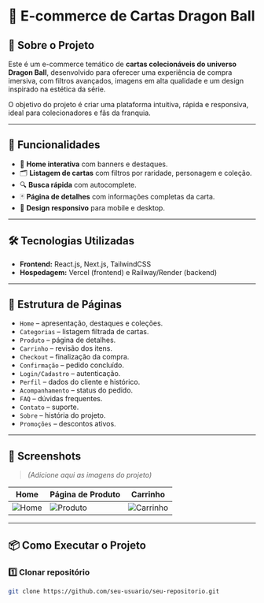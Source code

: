 # 🐉 E-commerce de Cartas Dragon Ball


## 📖 Sobre o Projeto
Este é um e-commerce temático de **cartas colecionáveis do universo Dragon Ball**, desenvolvido para oferecer uma experiência de compra imersiva, com filtros avançados, imagens em alta qualidade e um design inspirado na estética da série.

O objetivo do projeto é criar uma plataforma intuitiva, rápida e responsiva, ideal para colecionadores e fãs da franquia.

---

## 🚀 Funcionalidades
- 📌 **Home interativa** com banners e destaques.
- 🗂 **Listagem de cartas** com filtros por raridade, personagem e coleção.
- 🔍 **Busca rápida** com autocomplete.
- 🃏 **Página de detalhes** com informações completas da carta.
- 📱 **Design responsivo** para mobile e desktop.

---

## 🛠 Tecnologias Utilizadas
- **Frontend:** React.js, Next.js, TailwindCSS
- **Hospedagem:** Vercel (frontend) e Railway/Render (backend)

---

## 📂 Estrutura de Páginas
- `Home` – apresentação, destaques e coleções.
- `Categorias` – listagem filtrada de cartas.
- `Produto` – página de detalhes.
- `Carrinho` – revisão dos itens.
- `Checkout` – finalização da compra.
- `Confirmação` – pedido concluído.
- `Login/Cadastro` – autenticação.
- `Perfil` – dados do cliente e histórico.
- `Acompanhamento` – status do pedido.
- `FAQ` – dúvidas frequentes.
- `Contato` – suporte.
- `Sobre` – história do projeto.
- `Promoções` – descontos ativos.

---

## 📸 Screenshots
> *(Adicione aqui as imagens do projeto)*

| Home | Página de Produto | Carrinho |
|------|-------------------|----------|
| ![Home](./assets/home.png) | ![Produto](./assets/produto.png) | ![Carrinho](./assets/carrinho.png) |

---

## 📦 Como Executar o Projeto

### 1️⃣ Clonar repositório
```bash
git clone https://github.com/seu-usuario/seu-repositorio.git
